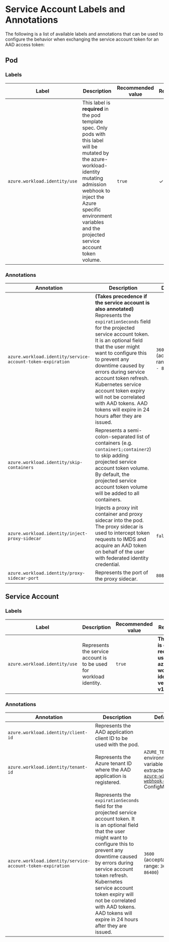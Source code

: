 # Service Account Labels and Annotations

<!-- toc -->

The following is a list of available labels and annotations that can be used to configure the behavior when exchanging the service account token for an AAD access token:

## Pod

### Labels

| Label                         | Description                                                                                                                                                                                                                                                 | Recommended value | Required? |
| ----------------------------- | ----------------------------------------------------------------------------------------------------------------------------------------------------------------------------------------------------------------------------------------------------------- | ----------------- | --------- |
| `azure.workload.identity/use` | This label is **required** in the pod template spec. Only pods with this label will be mutated by the azure-workload-identity mutating admission webhook to inject the Azure specific environment variables and the projected service account token volume. | `true`            | ✓         |

### Annotations

| Annotation                                                 | Description                                                                                                                                                                                                                                                                                                                                                                                                                                   | Default                                   |
| ---------------------------------------------------------- | --------------------------------------------------------------------------------------------------------------------------------------------------------------------------------------------------------------------------------------------------------------------------------------------------------------------------------------------------------------------------------------------------------------------------------------------- | ----------------------------------------- |
| `azure.workload.identity/service-account-token-expiration` | **(Takes precedence if the service account is also annotated)** Represents the `expirationSeconds` field for the projected service account token. It is an optional field that the user might want to configure this to prevent any downtime caused by errors during service account token refresh. Kubernetes service account token expiry will not be correlated with AAD tokens. AAD tokens will expire in 24 hours after they are issued. | `3600` (acceptable range: `3600 - 86400`) |
| `azure.workload.identity/skip-containers`                  | Represents a semi-colon-separated list of containers (e.g. `container1;container2`) to skip adding projected service account token volume. By default, the projected service account token volume will be added to all containers.                                                                                                                                                                                                            |                                           |
| `azure.workload.identity/inject-proxy-sidecar`             | Injects a proxy init container and proxy sidecar into the pod. The proxy sidecar is used to intercept token requests to IMDS and acquire an AAD token on behalf of the user with federated identity credential.                                                                                                                                                                                                                               | `false`                                    |
| `azure.workload.identity/proxy-sidecar-port`               | Represents the port of the proxy sidecar.                                                                                                                                                                                                                                                                                                                                                                                                     | `8080`                                    |


## Service Account

### Labels

| Label                         | Description                                                         | Recommended value | Required?                                                                         |
| ----------------------------- | ------------------------------------------------------------------- | ----------------- | --------------------------------------------------------------------------------- |
| `azure.workload.identity/use` | Represents the service account is to be used for workload identity. | `true`            | **This label is only required if using azure-workload-identity version < v1.0.0** |

### Annotations

| Annotation                                                 | Description                                                                                                                                                                                                                                                                                                                                                                   | Default                                                                                        |
| ---------------------------------------------------------- | ----------------------------------------------------------------------------------------------------------------------------------------------------------------------------------------------------------------------------------------------------------------------------------------------------------------------------------------------------------------------------- | ---------------------------------------------------------------------------------------------- |
| `azure.workload.identity/client-id`                        | Represents the AAD application client ID to be used with the pod.                                                                                                                                                                                                                                                                                                             |                                                                                                |
| `azure.workload.identity/tenant-id`                        | Represents the Azure tenant ID where the AAD application is registered.                                                                                                                                                                                                                                                                                                       | `AZURE_TENANT_ID` environment variable extracted from [`azure-wi-webhook-config`][1] ConfigMap |
| `azure.workload.identity/service-account-token-expiration` | Represents the `expirationSeconds` field for the projected service account token. It is an optional field that the user might want to configure this to prevent any downtime caused by errors during service account token refresh. Kubernetes service account token expiry will not be correlated with AAD tokens. AAD tokens will expire in 24 hours after they are issued. | `3600` (acceptable range: `3600 - 86400`)                                                      |

[1]: https://github.com/Azure/azure-workload-identity/blob/40b3842dc49784bb014ad5d8b02cf6c959244196/deploy/azure-wi-webhook.yaml#L101-L110
